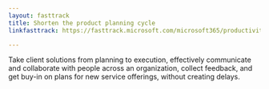 ```yaml
---
layout: fasttrack
title: Shorten the product planning cycle
linkfasttrack: https://fasttrack.microsoft.com/microsoft365/productivitylibrary/Shorten-the-product-planning-cycle 

---
```

Take client solutions from planning to execution, effectively communicate and collaborate with people across an organization, collect feedback, and get buy-in on plans for new service offerings, without creating delays.